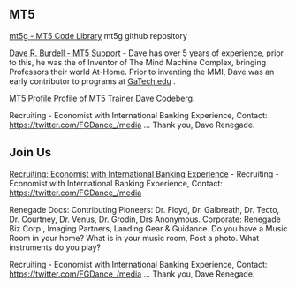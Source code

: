 ## MT5 
[mt5g - MT5 Code Library](https://github.com/mt5g/public) mt5g github repository

[Dave R. Burdell - MT5 Support]( https://mobile.twitter.com/DJJ_5K) - Dave has over 5 years of experience, prior to this, he was the of Inventor of The Mind Machine Complex, bringing Professors their world At-Home. Prior to inventing the MMI, Dave was an early contributor to programs at [GaTech.edu]( https://cyber.gatech.edu/)  . 

[MT5 Profile](https://mastodon.online/web/statuses/104551921934380849) Profile of MT5 Trainer Dave Codeberg.

Recruiting - Economist with International Banking Experience, Contact: https://twitter.com/FGDance_/media  ... Thank you, Dave Renegade.                                       

## Join Us
[Recruiting: Economist with International Banking Experience](https://twitter.com/FGDance_/media) - Recruiting - Economist with International Banking Experience, Contact: https://twitter.com/FGDance_/media



Renegade Docs:
Contributing Pioneers: Dr. Floyd,  Dr. Galbreath, Dr. Tecto, Dr. Courtney, Dr. Venus, Dr. Grodin, Drs Anonymous.
Corporate: Renegade Biz Corp., Imaging Partners, Landing Gear & Guidance.
Do you have a Music Room in your home? 
What is in your music room, Post a photo.
What instruments do you play?

Recruiting - Economist with International Banking Experience, Contact: https://twitter.com/FGDance_/media  ... Thank you, Dave Renegade.                                       


